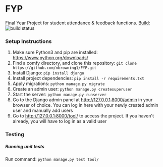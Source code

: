 # FYP
Final Year Project for student attendance & feedback functions. [Build:](https://travis-ci.org/nbrowning1/FYP) ![build status](https://travis-ci.org/nbrowning1/FYP.svg?branch=master)
### Setup Instructions
1. Make sure Python3 and pip are installed: https://www.python.org/downloads/
2. Find a comfy directory, and clone this repository: `git clone https://github.com/nbrowning1/FYP.git`
3. Install Django: `pip install django`
4. Install project dependencies: `pip install -r requirements.txt`
5. Apply migrations: `python manage.py migrate`
6. Create an admin user: `python manage.py createsuperuser`
7. Start the server: `python manage.py runserver`
8. Go to the Django admin panel at http://127.0.0.1:8000/admin in your browser of choice. You can log in here with your newly created admin user and manually add users
9. Go to http://127.0.0.1:8000/tool/ to access the project. If you haven't already, you will have to log in as a valid user

### Testing
##### Running unit tests
Run command: `python manage.py test tool/`